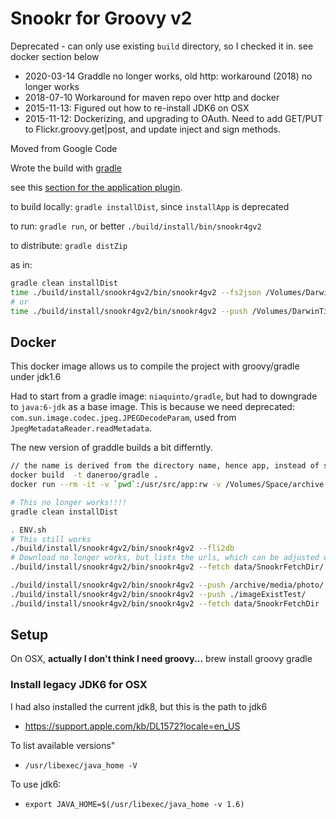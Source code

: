 # Snookr for Groovy v2

Deprecated - can only use existing `build` directory, so I checked it in. see docker section below

- 2020-03-14 Graddle no longer works, old http: workaround (2018) no longer works
- 2018-07-10 Workaround for maven repo over http and docker
- 2015-11-13: Figured out how to re-install JDK6 on OSX
- 2015-11-12: Dockerizing, and upgrading to OAuth. Need to add GET/PUT to Flickr.groovy.get|post, and update inject and sign methods.

Moved from Google Code

Wrote the build with [gradle](http://www.gradle.org/documentation)

see this [section for the application plugin](http://gradle.org/docs/current/userguide/application_plugin.html).

to build locally: `gradle installDist`, since `installApp` is deprecated

to run: `gradle run`, or better `./build/install/bin/snookr4gv2`

to distribute: `gradle distZip`

as in:

```bash
gradle clean installDist
time ./build/install/snookr4gv2/bin/snookr4gv2 --fs2json /Volumes/DarwinTime/archive/media/photo/
# or
time ./build/install/snookr4gv2/bin/snookr4gv2 --push /Volumes/DarwinTime/archive/media/photo/
```

## Docker

This docker image allows us to compile the project with groovy/gradle under jdk1.6

Had to start from a gradle image: `niaquinto/gradle`, but had to downgrade to `java:6-jdk` as a base image.
This is because we need deprecated: `com.sun.image.codec.jpeg.JPEGDecodeParam`, used from `JpegMetadataReader.readMetadata`.

The new version of graddle builds a bit differntly.

```bash
// the name is derived from the directory name, hence app, instead of snookr4gv2
docker build  -t daneroo/gradle .
docker run --rm -it -v `pwd`:/usr/src/app:rw -v /Volumes/Space/archive:/archive daneroo/gradle

# This no longer works!!!!
gradle clean installDist

. ENV.sh 
# This still works
./build/install/snookr4gv2/bin/snookr4gv2 --fli2db
# Download no longer works, but lists the urls, which can be adjusted with https and fetched with curl!
./build/install/snookr4gv2/bin/snookr4gv2 --fetch data/SnookrFetchDir/

./build/install/snookr4gv2/bin/snookr4gv2 --push /archive/media/photo/
./build/install/snookr4gv2/bin/snookr4gv2 --push ./imageExistTest/
./build/install/snookr4gv2/bin/snookr4gv2 --fetch data/SnookrFetchDir
```

## Setup

On OSX,
  **actually I don't think I need groovy...**
    brew install groovy gradle

### Install legacy JDK6 for OSX

I had also installed the current jdk8, but this is the path to jdk6

- <https://support.apple.com/kb/DL1572?locale=en_US>

To list available versions"

- `/usr/libexec/java_home -V`

To use jdk6:

- `export JAVA_HOME=$(/usr/libexec/java_home -v 1.6)`
